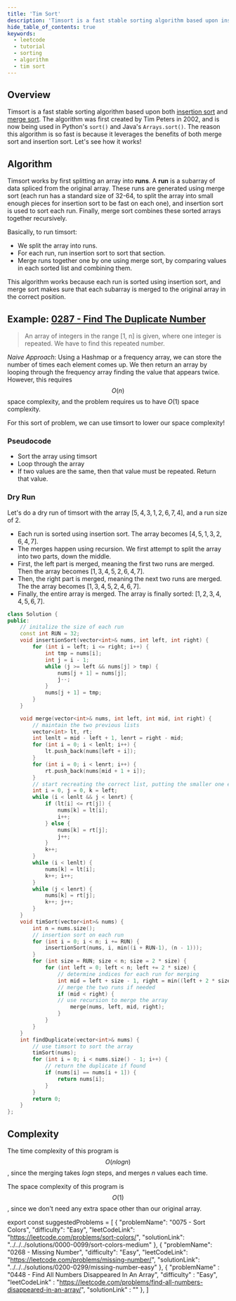 ```yaml
---
title: 'Tim Sort'
description: 'Timsort is a fast stable sorting algorithm based upon insertion sort and merge sort.'
hide_table_of_contents: true
keywords:
  - leetcode
  - tutorial
  - sorting
  - algorithm
  - tim sort
---
```


<TutorialAuthors names="@Bobliuuu"/>
<Contributors names="@wingkwong" />

## Overview

Timsort is a fast stable sorting algorithm based upon both [insertion sort](insertion-sort.md) and [merge sort](merge-sort.md). The algorithm was first created by Tim Peters in 2002, and is now being used in Python's `sort()` and Java's `Arrays.sort()`. 
The reason this algorithm is so fast is because it leverages the benefits of both merge sort and insertion sort. Let's see how it works!

## Algorithm

Timsort works by first splitting an array into **runs**. A **run** is a subarray of data spliced from the original array. 
These runs are generated using merge sort (each run has a standard size of 32-64, to split the array into small enough pieces for insertion sort to be fast on each one), and insertion sort is used to sort each run. Finally, merge sort combines these sorted arrays together recursively. 

Basically, to run timsort: 

- We split the array into runs.
- For each run, run insertion sort to sort that section.
- Merge runs together one by one using merge sort, by comparing values in each sorted list and combining them. 

This algorithm works because each run is sorted using insertion sort, and merge sort makes sure that each subarray is merged to the original array in the correct position. 

## Example: [0287 - Find The Duplicate Number](https://leetcode.com/problems/find-the-duplicate-number/)

> An array of integers in the range [1, n] is given, where one integer is repeated. We have to find this repeated number.

*Naive Approach*: Using a Hashmap or a frequency array, we can store the number of times each element comes up. We then return an array by looping through the frequency array finding the value that appears twice. However, this requires $$O(n)$$ space complexity, and the problem requires us to have $O(1)$ space complexity. 

For this sort of problem, we can use timsort to lower our space complexity! 

### Pseudocode

- Sort the array using timsort
- Loop through the array
- If two values are the same, then that value must be repeated. Return that value. 

### Dry Run

Let's do a dry run of timsort with the array $[5, 4, 3, 1, 2, 6, 7, 4]$, and a run size of $2$. 

- Each run is sorted using insertion sort. The array becomes $[4, 5, 1, 3, 2, 6, 4, 7]$. 
- The merges happen using recursion. We first attempt to split the array into two parts, down the middle. 
- First, the left part is merged, meaning the first two runs are merged. Then the array becomes $[1, 3, 4, 5, 2, 6, 4, 7]$. 
- Then, the right part is merged, meaning the next two runs are merged. The the array becomes $[1, 3, 4, 5, 2, 4, 6, 7]$. 
- Finally, the entire array is merged. The array is finally sorted: $[1, 2, 3, 4, 4, 5, 6, 7]$.

<Tabs>
<TabItem value="cpp" label="C++">
<SolutionAuthor name="@Bobliuuu"/>

```cpp
class Solution {
public:
    // initalize the size of each run
    const int RUN = 32; 
    void insertionSort(vector<int>& nums, int left, int right) {
        for (int i = left; i <= right; i++) {
            int tmp = nums[i];
            int j = i - 1;
            while (j >= left && nums[j] > tmp) {
                nums[j + 1] = nums[j];
                j--;
            }
            nums[j + 1] = tmp;
        }
    }

    void merge(vector<int>& nums, int left, int mid, int right) {
        // maintain the two previous lists 
        vector<int> lt, rt;
        int lenlt = mid - left + 1, lenrt = right - mid;
        for (int i = 0; i < lenlt; i++) {
            lt.push_back(nums[left + i]);
        }
        for (int i = 0; i < lenrt; i++) {
            rt.push_back(nums[mid + 1 + i]);
        }
        // start recreating the correct list, putting the smaller one each time 
        int i = 0, j = 0, k = left;
        while (i < lenlt && j < lenrt) {
            if (lt[i] <= rt[j]) {
                nums[k] = lt[i];
                i++;
            } else {
                nums[k] = rt[j];
                j++;
            }
            k++;
        }
        while (i < lenlt) {
            nums[k] = lt[i];
            k++; i++;
        }
        while (j < lenrt) {
            nums[k] = rt[j];
            k++; j++;
        }
    }
    void timSort(vector<int>& nums) {
        int n = nums.size();
        // insertion sort on each run
        for (int i = 0; i < n; i += RUN) {
            insertionSort(nums, i, min((i + RUN-1), (n - 1))); 
        }
        for (int size = RUN; size < n; size = 2 * size) {
            for (int left = 0; left < n; left += 2 * size) {
                // determine indices for each run for merging
                int mid = left + size - 1, right = min((left + 2 * size - 1), (n - 1));
                // merge the two runs if needed
                if (mid < right) {
	            // use recursion to merge the array
                    merge(nums, left, mid, right);
                }
            }
        }
    }
    int findDuplicate(vector<int>& nums) {
        // use timsort to sort the array
        timSort(nums); 
        for (int i = 0; i < nums.size() - 1; i++) {
            // return the duplicate if found
            if (nums[i] == nums[i + 1]) {
                return nums[i];
            }
        }
        return 0;
    }
};
```

</TabItem>
</Tabs>

## Complexity

The time complexity of this program is $$O(n log n)$$, since the merging takes $logn$ steps, and merges $n$ values each time. 

The space complexity of this program is $$O(1)$$, since we don't need any extra space other than our original array. 

export const suggestedProblems = [
    {
        "problemName": "0075 - Sort Colors",
        "difficulty": "Easy",
        "leetCodeLink": "https://leetcode.com/problems/sort-colors/",
        "solutionLink": "../../../solutions/0000-0099/sort-colors-medium"
    },
    {
        "problemName": "0268 - Missing Number",
        "difficulty": "Easy",
        "leetCodeLink": "https://leetcode.com/problems/missing-number/",
        "solutionLink": "../../../solutions/0200-0299/missing-number-easy"
    },
    {
        "problemName" : "0448 - Find All Numbers Disappeared In An Array",
        "difficulty" : "Easy",
        "leetCodeLink" : "https://leetcode.com/problems/find-all-numbers-disappeared-in-an-array/",
        "solutionLink" : ""
    },
]

<Table title="Suggested Problems" data={suggestedProblems} />

